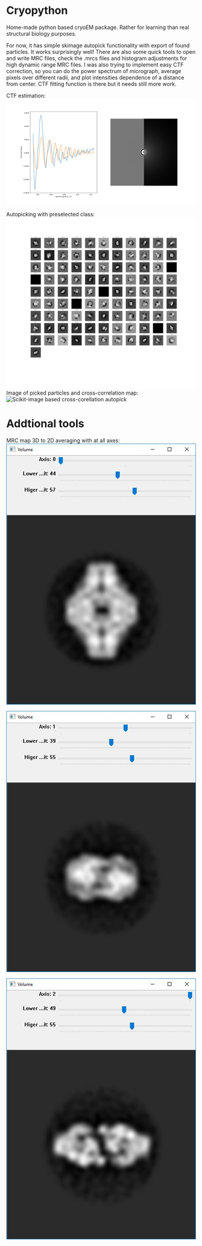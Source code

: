 # Cryopython
Home-made python based cryoEM package. Rather for learning than real structural biology purposes.

For now, it has simple skimage autopick functionality with export of found particles. It works surprisingly well!
There are also some quick tools to open and write MRC files, check the .mrcs files and histogram adjustments for high dynamic range MRC files. 
I was also trying to implement easy CTF correction, so you can do the power spectrum of micrograph, average pixels over different radii, and plot intensities dependence of a distance from center. CTF fitting function is there but it needs still more work.

CTF estimation:
![CTF fitting (kind of)](https://github.com/dzyla/Cryopython/blob/master/myplot.png)

Autopicking with preselected class:
![Super simple class selection](https://github.com/dzyla/Cryopython/blob/master/myplot1.png)
Image of picked particles and cross-correlation map:
![Scikit-image based cross-corellation autopick](https://github.com/dzyla/Cryopython/blob/master/myplot2.png)

# Addtional tools

MRC map 3D to 2D averaging with at all axes:
![average3D2D](https://github.com/dzyla/Cryopython/blob/master/2D1.JPG)

![average3D2D](https://github.com/dzyla/Cryopython/blob/master/2D2.JPG)

![average3D2D](https://github.com/dzyla/Cryopython/blob/master/2D3.JPG)
